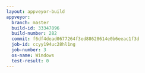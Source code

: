 ```yaml
---
layout: appveyor-build
appveyor:
  branch: master
  build-id: 33347896
  build-number: 282
  commit: f6df4dead0677264f3ed88628614e0b6eeac1f3d
  job-id: ccyy194uc28hl1ng
  job-number: 3
  os-name: Windows
  test-result: 0
---
```

